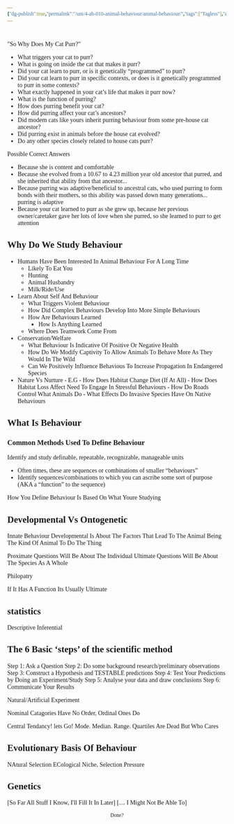 ```yaml
---
{"dg-publish":true,"permalink":"/uni/4-ab-010-animal-behaviour/animal-behaviour/","tags":["Tagless"],"dgShowToc":true,"noteIcon":""}
---
```


<style id="Force_Custom_Fonts" type="text/css">@font-face{font-style:normal;font-family:"Merriweather";src:local("Merriweather")}@font-face{font-style:bolder;font-family:"Merriweather";src:local("Merriweather")}@font-face{font-style:normal;font-family:"Merriweather";src:local("Merriweather");unicode-range:U+0-FF,U+2E80-9FFF,U+F900-FAFF,U+FE30-FE4F,U+20000-2FA1F}@font-face{font-style:bolder;font-family:"Merriweather";src:local("Merriweather");unicode-range:U+0-FF,U+2E80-9FFF,U+F900-FAFF,U+FE30-FE4F,U+20000-2FA1F}@font-face{font-style:normal;font-family:"Merriweather";src:local("Merriweather");unicode-range:U+0-FF}@font-face{font-style:bolder;font-family:"Merriweather";src:local("Merriweather");unicode-range:U+0-FF}:not(pre):not(code):not(textarea):not(tt):not(kbd):not(samp):not(var){font-family:"Merriweather"!important}pre,code,textarea,tt,kbd,samp,var{font-family:monospace!important}pre *,code *,textarea *,tt *,kbd *,samp *,var *{font-family:monospace!important}</style>


# <center><span style="color:#000000"></span></center>

"So Why Does My Cat Purr?"
- What triggers your cat to purr?  
- What is going on inside the cat that makes it purr?
- Did your cat learn to purr, or is it genetically “programmed” to purr? 
- Did your cat learn to purr in specific contexts, or does is it genetically programmed to purr in some contexts? 
- What exactly happened in your cat’s life that makes it purr now?
- What is the function of purring?  
- How does purring benefit your cat?  
- How did purring affect your cat’s ancestors?
- Did modern cats like yours inherit purring behaviour from some pre-house cat ancestor?
- Did purring exist in animals before the house cat evolved?
- Do any other species closely related to house cats purr?

Possible Correct Answers
- Because she is content and comfortable 
- Because she evolved from a 10.67 to 4.23 million year old ancestor that purred, and she inherited that ability from that ancestor... 
- Because purring was adaptive/beneficial to ancestral cats, who used purring to form bonds with their mothers, so this ability was passed down many generations... purring is adaptive  
- Because your cat learned to purr as she grew up, because her previous owner/caretaker gave her lots of love when she purred, so she learned to purr to get attention




## Why Do We Study Behaviour
- Humans Have Been Interested In Animal Behaviour For A Long Time
	- Likely To Eat You
	- Hunting
	- Animal Husbandry
	- Milk/Ride/Use
- Learn About Self And Behaviour
	- What Triggers Violent Behaviour
	- How Did Complex Behaviours Develop Into More Simple Behaviours
	- How Are Behaviours Learned
		- How Is Anything Learned
	- Where Does Teamwork Come From
- Conservation/Welfare
	- What Behaviour Is Indicative Of Positive Or Negative Health
	- How Do We Modify Captivity To Allow Animals To Behave More As They Would In The Wild
	- Can We Positively Influence Behavious To Increase Propagation In Endangered Species
- Nature Vs Nurture
		- E.G
			- How Does Habitat Change Diet (If At All)
			- How Does Habitat Loss Affect Need To Engage In Stressful Behaviours
			- How Do Roads Control What Animals Do
			- What Effects Do Invasive Species Have On Native Behaviours

## What Is Behaviour

### Common Methods Used To Define Behaviour
Identify and study definable, repeatable, recognizable, manageable units  
- Often times, these are sequences or combinations of  smaller “behaviours”
- Identify sequences/combinations to which you can ascribe some sort of purpose (AKA a “function” to the sequence)

How You Define Behaviour Is Based On What Youre Studying

## Developmental Vs Ontogenetic

Innate Behaviour
Developmental Is About The Factors That Lead To The Animal Being The Kind Of Animal To Do The Thing

Proximate Questions Will Be About The Individual
Ultimate Questions Will Be About The Species As A Whole

Philopatry

If It Has A Function Its Usually Ultimate

## statistics
Descriptive
Inferential

## The 6 Basic ‘steps’ of the scientific method 
Step 1: Ask a Question 
Step 2: Do some background research/preliminary observations
Step 3: Construct a Hypothesis and TESTABLE predictions
Step 4: Test Your Predictions by Doing an Experiment/Study
Step 5: Analyse your data and draw conclusions 
Step 6: Communicate Your Results

Natural/Artificial Experiment

Nominal Catagories Have No Order, Ordinal Ones Do

Central Tendancy! lets Go!
Mode. Median. Range. Quartiles Are Dead But Who Cares

## Evolutionary Basis Of Behaviour
NAtural Selection
ECological Niche, Selection Pressure

## Genetics
[So Far All Stuff I Know, I'll Fill It In Later]
[.... I Might Not Be Able To]






<center><sub>Done?</sub></center>


<script src="https://utteranc.es/client.js"
        repo="WonderingGodling/My-Mind-Space"
        issue-term="title"
        theme="preferred-color-scheme"
        crossorigin="anonymous"
        async>
</script>